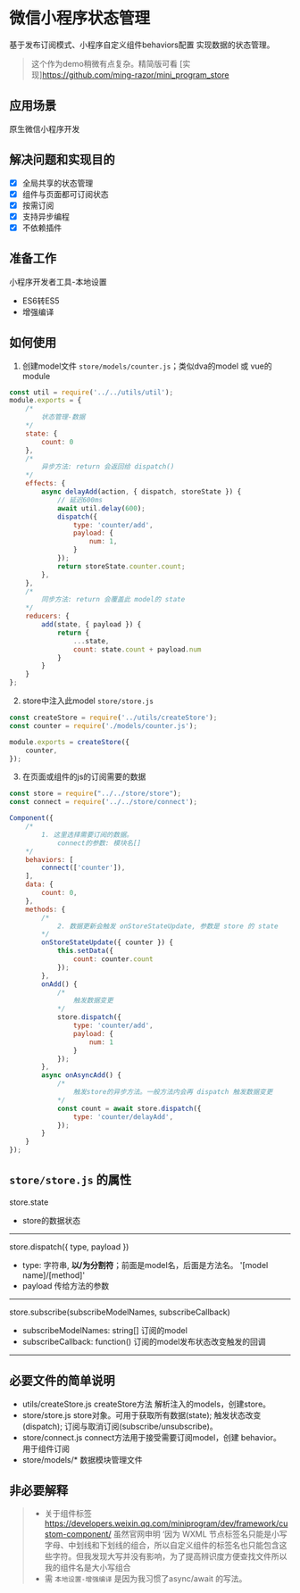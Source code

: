 # 微信小程序状态管理
基于发布订阅模式、小程序自定义组件behaviors配置 实现数据的状态管理。
> 这个作为demo稍微有点复杂。精简版可看 [实现]https://github.com/ming-razor/mini_program_store

## 应用场景
原生微信小程序开发

## 解决问题和实现目的
- [x] 全局共享的状态管理
- [x] 组件与页面都可订阅状态
- [x] 按需订阅
- [x] 支持异步编程
- [x] 不依赖插件

## 准备工作
小程序开发者工具-本地设置
- ES6转ES5
- 增强编译

## 如何使用
1. 创建model文件 `store/models/counter.js`；类似dva的model 或 vue的module
```javascript
const util = require('../../utils/util');
module.exports = {
    /* 
        状态管理-数据
    */
    state: {
        count: 0
    },
    /* 
        异步方法: return 会返回给 dispatch()
    */
    effects: {
        async delayAdd(action, { dispatch, storeState }) {
            // 延迟600ms
            await util.delay(600);
            dispatch({
                type: 'counter/add',
                payload: {
                    num: 1,
                }
            });
            return storeState.counter.count;
        },
    },
    /*
        同步方法: return 会覆盖此 model的 state
    */
    reducers: {
        add(state, { payload }) {
            return {
                ...state,
                count: state.count + payload.num
            }
        }
    }
};
```

2. store中注入此model `store/store.js`
```javascript
const createStore = require('../utils/createStore');
const counter = require('./models/counter.js');

module.exports = createStore({
    counter,
});
```

3. 在页面或组件的js的订阅需要的数据
```javascript
const store = require("../../store/store");
const connect = require('../../store/connect');

Component({
    /* 
        1. 这里选择需要订阅的数据。
            connect的参数: 模块名[]
    */
    behaviors: [
        connect(['counter']),
    ],
    data: {
        count: 0,
    },
    methods: {
        /*  
            2. 数据更新会触发 onStoreStateUpdate, 参数是 store 的 state
        */
        onStoreStateUpdate({ counter }) {
            this.setData({
                count: counter.count
            });
        },
        onAdd() {
            /* 
                触发数据变更
            */
            store.dispatch({
                type: 'counter/add',
                payload: {
                    num: 1
                }
            });
        },
        async onAsyncAdd() {
            /* 
                触发store的异步方法。一般方法内会再 dispatch 触发数据变更
            */
            const count = await store.dispatch({
                type: 'counter/delayAdd',
            });
        }
    }
});
```

## `store/store.js` 的属性
store.state
   * store的数据状态
---
store.dispatch({ type, payload })
   * type: 字符串, **以/为分割符**；前面是model名，后面是方法名。 '[model name]/[method]'
   * payload 传给方法的参数
---
store.subscribe(subscribeModelNames, subscribeCallback)
  * subscribeModelNames: string[]  订阅的model
  * subscribeCallback: function()  订阅的model发布状态改变触发的回调
---
## 必要文件的简单说明 
* utils/createStore.js createStore方法 解析注入的models，创建store。
* store/store.js store对象。可用于获取所有数据(state); 触发状态改变(dispatch); 订阅与取消订阅(subscribe/unsubscribe)。
* store/connect.js connect方法用于接受需要订阅model，创建 behavior。 用于组件订阅
* store/models/* 数据模块管理文件

## 非必要解释
> * 关于组件标签 https://developers.weixin.qq.com/miniprogram/dev/framework/custom-component/ 虽然官网申明 ‘因为 WXML 节点标签名只能是小写字母、中划线和下划线的组合，所以自定义组件的标签名也只能包含这些字符。但我发现大写并没有影响，为了提高辨识度方便查找文件所以我的组件名是大小写组合
> * 需 `本地设置-增强编译` 是因为我习惯了async/await 的写法。




